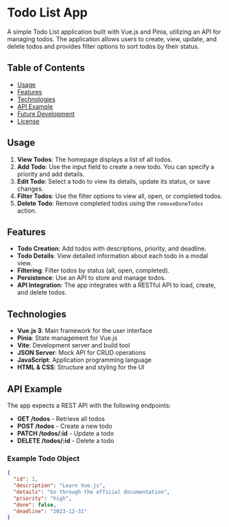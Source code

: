 # Todo List App

A simple Todo List application built with Vue.js and Pinia, utilizing an API for managing todos. The application allows users to create, view, update, and delete todos and provides filter options to sort todos by their status.

## Table of Contents
- [Usage](#usage)
- [Features](#features)
- [Technologies](#technologies)
- [API Example](#api-example)
- [Future Development](#future-development)
- [License](#license)

## Usage

1. **View Todos**: The homepage displays a list of all todos.
2. **Add Todo**: Use the input field to create a new todo. You can specify a priority and add details.
3. **Edit Todo**: Select a todo to view its details, update its status, or save changes.
4. **Filter Todos**: Use the filter options to view all, open, or completed todos.
5. **Delete Todo**: Remove completed todos using the `removeDoneTodos` action.

## Features

- **Todo Creation**: Add todos with descriptions, priority, and deadline.
- **Todo Details**: View detailed information about each todo in a modal view.
- **Filtering**: Filter todos by status (all, open, completed).
- **Persistence**: Use an API to store and manage todos.
- **API Integration**: The app integrates with a RESTful API to load, create, and delete todos.

## Technologies

- **Vue.js 3**: Main framework for the user interface
- **Pinia**: State management for Vue.js
- **Vite**: Development server and build tool
- **JSON Server**: Mock API for CRUD operations
- **JavaScript**: Application programming language
- **HTML & CSS**: Structure and styling for the UI

## API Example

The app expects a REST API with the following endpoints:

- **GET /todos** - Retrieve all todos
- **POST /todos** - Create a new todo
- **PATCH /todos/:id** - Update a todo
- **DELETE /todos/:id** - Delete a todo

### Example Todo Object
```json
{
  "id": 1,
  "description": "Learn Vue.js",
  "details": "Go through the official documentation",
  "priority": "high",
  "done": false,
  "deadline": "2023-12-31"
}